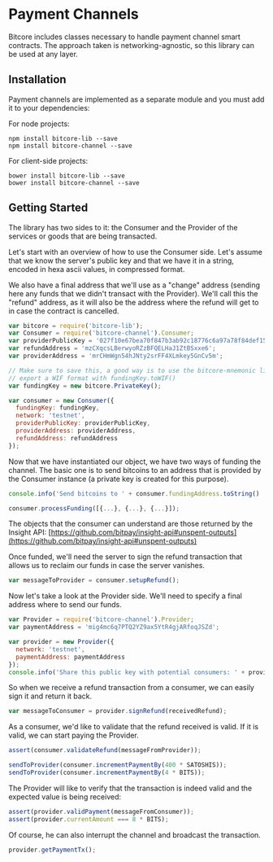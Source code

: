 # Payment Channels
Bitcore includes classes necessary to handle payment channel smart contracts. The approach taken is networking-agnostic, so this library can be used at any layer.

## Installation
Payment channels are implemented as a separate module and you must add it to your dependencies:

For node projects:

```
npm install bitcore-lib --save
npm install bitcore-channel --save
```

For client-side projects:

```
bower install bitcore-lib --save
bower install bitcore-channel --save
```

## Getting Started
The library has two sides to it: the Consumer and the Provider of the services or goods that are being transacted.

Let's start with an overview of how to use the Consumer side. Let's assume that we know the server's public key and that we have it in a string, encoded in hexa ascii values, in compressed format.

We also have a final address that we'll use as a "change" address (sending here any funds that we didn't transact with the Provider). We'll call this the "refund" address, as it will also be the address where the refund will get to in case the contract is cancelled.

```javascript
var bitcore = require('bitcore-lib');
var Consumer = require('bitcore-channel').Consumer;
var providerPublicKey = '027f10e67bea70f847b3ab92c18776c6a97a78f84def158afc31fd98513d42912e';
var refundAddress = 'mzCXqcsLBerwyoRZzBFQELHaJ1ZtBSxxe6';
var providerAddress = 'mrCHmWgn54hJNty2srFF4XLmkey5GnCv5m';

// Make sure to save this, a good way is to use the bitcore-mnemonic library or
// export a WIF format with fundingKey.toWIF()
var fundingKey = new bitcore.PrivateKey();

var consumer = new Consumer({
  fundingKey: fundingKey,
  network: 'testnet',
  providerPublicKey: providerPublicKey,
  providerAddress: providerAddress,
  refundAddress: refundAddress
});
```

Now that we have instantiated our object, we have two ways of funding the channel. The basic one is to send bitcoins to an address that is provided by the Consumer instance (a private key is created for this purpose).

```javascript
console.info('Send bitcoins to ' + consumer.fundingAddress.toString() ' to fund the channel');

consumer.processFunding([{...}, {...}, {...}]);
```

The objects that the consumer can understand are those returned by the Insight API: [https://github.com/bitpay/insight-api#unspent-outputs](https://github.com/bitpay/insight-api#unspent-outputs)

Once funded, we'll need the server to sign the refund transaction that allows us to reclaim our funds in case the server vanishes.

```javascript
var messageToProvider = consumer.setupRefund();
```

Now let's take a look at the Provider side. We'll need to specify a final address where to send our funds.

```javascript
var Provider = require('bitcore-channel').Provider;
var paymentAddress = 'mig4mc6q7PTQ2YZ9ax5YtR4gjARfoqJSZd';

var provider = new Provider({
  network: 'testnet',
  paymentAddress: paymentAddress
});
console.info('Share this public key with potential consumers: ' + provider.getPublicKey());
```

So when we receive a refund transaction from a consumer, we can easily sign it and return it back.

```javascript
var messageToConsumer = provider.signRefund(receivedRefund);
```

As a consumer, we'd like to validate that the refund received is valid. If it is valid, we can start paying the Provider.

```javascript
assert(consumer.validateRefund(messageFromProvider));

sendToProvider(consumer.incrementPaymentBy(400 * SATOSHIS));
sendToProvider(consumer.incrementPaymentBy(4 * BITS));
```

The Provider will like to verify that the transaction is indeed valid and the expected value is being received:

```javascript
assert(provider.validPayment(messageFromConsumer));
assert(provider.currentAmount === 8 * BITS);
```

Of course, he can also interrupt the channel and broadcast the transaction.

```javascript
provider.getPaymentTx();
```
